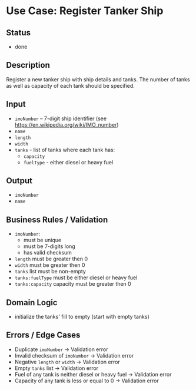 # Use Case: Register Tanker Ship

## Status

- done

## Description
Register a new tanker ship with ship details and tanks. The number of tanks as well as capacity of each tank should be specified.

## Input

- `imoNumber` – 7-digit ship identifier (see https://en.wikipedia.org/wiki/IMO_number)
- `name`
- `length`
- `width`
- `tanks` - list of tanks where each tank has:
    - `capacity`
    - `fuelType` - either diesel or heavy fuel

## Output
- `imoNumber`
- `name`

## Business Rules / Validation

- `imoNumber`:
    - must be unique
    - must be 7-digits long
    - has valid checksum
- `length` must be greater then 0
- `width` must be greater then 0
- `tanks` list must be non-empty
- `tanks:fuelType` must be either diesel or heavy fuel
- `tanks:capacity` capacity must be greater then 0

## Domain Logic

- initialize the tanks' fill to empty (start with empty tanks)

## Errors / Edge Cases

- Duplicate `imoNumber` -> Validation error
- Invalid checksum of `imoNumber` → Validation error
- Negative `length` or `width` → Validation error
- Empty `tanks` list -> Validation error
- Fuel of any tank is neither diesel or heavy fuel -> Validation error
- Capacity of any tank is less or equal to 0 -> Validation error

